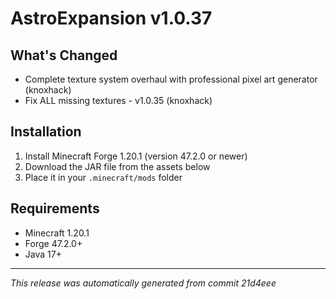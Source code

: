 # AstroExpansion v1.0.37

## What's Changed
- Complete texture system overhaul with professional pixel art generator (knoxhack)
- Fix ALL missing textures - v1.0.35 (knoxhack)

## Installation
1. Install Minecraft Forge 1.20.1 (version 47.2.0 or newer)
2. Download the JAR file from the assets below
3. Place it in your `.minecraft/mods` folder

## Requirements
- Minecraft 1.20.1
- Forge 47.2.0+
- Java 17+

---
*This release was automatically generated from commit 21d4eee*
